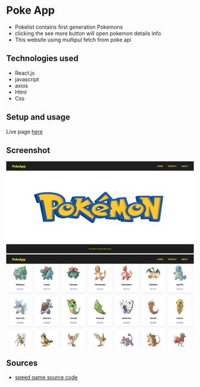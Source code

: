 # Poke App

- Pokelist contains first generation Pokemons
- clicking the see more button will open pokemon details info
- This website using multipul fetch from poke api

## Technologies used

- React.js
- javascript
- axios
- Html
- Css

## Setup and usage

Live page [here](https://speedgamereactjs.netlify.app/)

## Screenshot

<img src="src\Assets\React-App.png"/>
<img src="src\Assets\React App.png"/>

## Sources

- [speed game source code](https://github.com/hasanmd91/speedgame_react.js)
